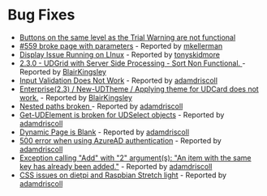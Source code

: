 # Bug Fixes

- [Buttons on the same level as the Trial Warning are not functional](https://github.com/ironmansoftware/universal-dashboard/issues/661)
- [#559 broke page with parameters](https://github.com/ironmansoftware/universal-dashboard/issues/657) - Reported by [mkellerman](https://github.com/mkellerman)
- [Display Issue Running on LInux](https://github.com/ironmansoftware/universal-dashboard/issues/652) - Reported by [tonyskidmore](https://github.com/tonyskidmore)
- [2.3.0 - UDGrid with Server Side Processing - Sort Non Functional. ](https://github.com/ironmansoftware/universal-dashboard/issues/649) - Reported by [BlairKingsley](https://github.com/BlairKingsley)
- [Input Validation Does Not Work](https://github.com/ironmansoftware/universal-dashboard/issues/645) - Reported by [adamdriscoll](https://github.com/adamdriscoll)
- [Enterprise(2.3) / New-UDTheme / Applying theme for UDCard does not work.](https://github.com/ironmansoftware/universal-dashboard/issues/632) - Reported by [BlairKingsley](https://github.com/BlairKingsley)
- [Nested paths broken ](https://github.com/ironmansoftware/universal-dashboard/issues/629) - Reported by [adamdriscoll](https://github.com/adamdriscoll)
- [Get-UDElement is broken for UDSelect objects](https://github.com/ironmansoftware/universal-dashboard/issues/628) - Reported by [adamdriscoll](https://github.com/adamdriscoll)
- [Dynamic Page is Blank](https://github.com/ironmansoftware/universal-dashboard/issues/626) - Reported by [adamdriscoll](https://github.com/adamdriscoll)
- [500 error when using AzureAD authentication](https://github.com/ironmansoftware/universal-dashboard/issues/625) - Reported by [adamdriscoll](https://github.com/adamdriscoll)
- [Exception calling "Add" with "2" argument(s): "An item with the same key has already been added."](https://github.com/ironmansoftware/universal-dashboard/issues/624) - Reported by [adamdriscoll](https://github.com/adamdriscoll)
- [CSS issues on dietpi and Raspbian Stretch light](https://github.com/ironmansoftware/universal-dashboard/issues/575) - Reported by [adamdriscoll](https://github.com/adamdriscoll)